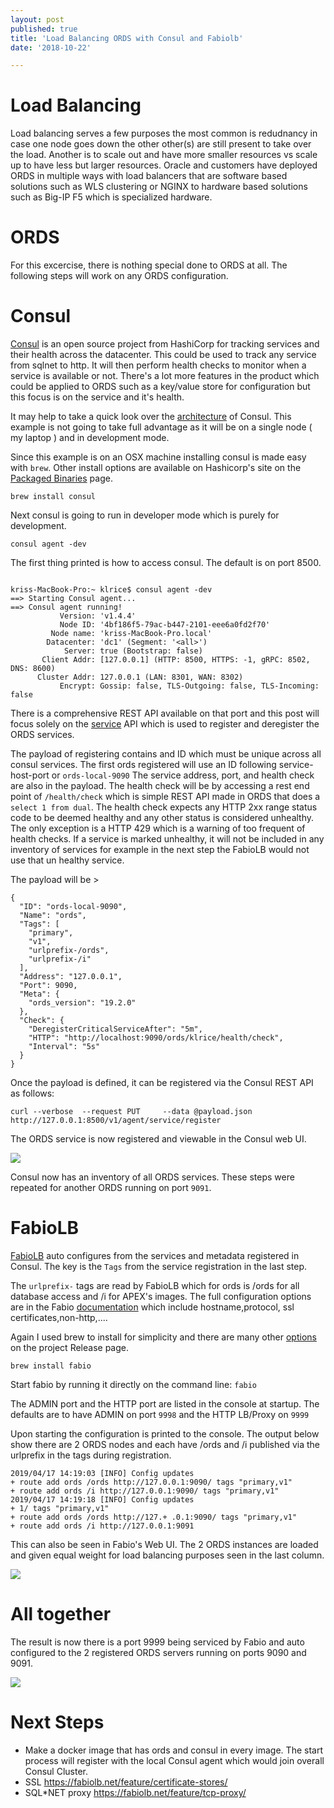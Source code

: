 ```yaml
---
layout: post
published: true
title: 'Load Balancing ORDS with Consul and Fabiolb'
date: '2018-10-22'

---
```

# Load Balancing 

Load balancing serves a few purposes the most common is redudnancy in case one node goes down the other other(s) are still present to take over the load. Another is to scale out and have more smaller resources vs scale up to have less but larger resources.  Oracle and customers have deployed ORDS in multiple ways with load balancers that are software based solutions such as WLS clustering or NGINX to hardware based solutions such as Big-IP F5 which is specialized hardware. 


# ORDS

For this excercise, there is nothing special done to ORDS at all. The following steps will work on any ORDS  configuration.

# Consul

[Consul](https://www.hashicorp.com/products/consul) is an open source project from HashiCorp for tracking services and their health across the datacenter.  This could be used to track any service from sqlnet to http.  It will then perform health checks to monitor when a service is available or not. There's a lot more features in the product which could be applied to ORDS such as a key/value store for configuration but this focus is on the service and it's health.

It may help to take a quick look over the [architecture](https://www.consul.io/docs/internals/architecture.html) of Consul. This example is not going to take full advantage as it will be on a single node ( my laptop ) and in development mode. 

Since this example is on an OSX machine installing consul is made easy with `brew`. Other install options are available on Hashicorp's site on the [Packaged Binaries](https://www.consul.io/downloads.html) page.

`brew install consul`

Next consul is going to run in developer mode which is purely for development. 

`consul agent -dev`


The first thing printed is how to access consul. The default is on port 8500.

```

kriss-MacBook-Pro:~ klrice$ consul agent -dev
==> Starting Consul agent...
==> Consul agent running!
           Version: 'v1.4.4'
           Node ID: '4bf186f5-79ac-b447-2101-eee6a0fd2f70'
         Node name: 'kriss-MacBook-Pro.local'
        Datacenter: 'dc1' (Segment: '<all>')
            Server: true (Bootstrap: false)
       Client Addr: [127.0.0.1] (HTTP: 8500, HTTPS: -1, gRPC: 8502, DNS: 8600)
      Cluster Addr: 127.0.0.1 (LAN: 8301, WAN: 8302)
           Encrypt: Gossip: false, TLS-Outgoing: false, TLS-Incoming: false

```

There is a comprehensive REST API available on that port and this post will focus solely on the [service](https://www.consul.io/api/agent/service.html) API which is used to register and deregister the ORDS services. 

The payload of registering contains and ID which must be unique across all consul services. The first ords registered will use an ID following service-host-port or `ords-local-9090`  The service address, port, and health check are also in the payload.  The health check will be by accessing a rest end point of `/health/check` which is simple REST API made in ORDS that does a `select 1 from dual`.  The health check expects any HTTP 2xx range status code to be deemed healthy and any other status is considered unhealthy.  The only exception is a HTTP 429 which is a warning of too frequent of health checks.  If a service is marked unhealthy, it will not be included in any inventory of services for example in the next step the FabioLB would not use that un healthy service.


The payload will be >
```
{
  "ID": "ords-local-9090",
  "Name": "ords",
  "Tags": [
    "primary",
    "v1",
    "urlprefix-/ords",
    "urlprefix-/i"
  ],
  "Address": "127.0.0.1",
  "Port": 9090,
  "Meta": {
    "ords_version": "19.2.0"
  },
  "Check": {
    "DeregisterCriticalServiceAfter": "5m",
    "HTTP": "http://localhost:9090/ords/klrice/health/check",
    "Interval": "5s"
  }
}
```

Once the payload is defined, it can be registered via the Consul REST API as follows:

`curl --verbose  --request PUT     --data @payload.json     http://127.0.0.1:8500/v1/agent/service/register`

The ORDS service is now registered and viewable in the Consul web UI.

![](/img/ords_consul.png)

Consul now has an inventory of all ORDS services.  These steps were repeated for another ORDS running on port `9091`.

# FabioLB

[FabioLB](https://github.com/fabiolb/fabio) auto configures from the services and metadata registered in Consul.  The key is the `Tags` from the service registration in the last step.  

The `urlprefix-` tags are read by FabioLB which for ords is /ords for all database access and /i for APEX's images. The full configuration options are in the Fabio [documentation](https://fabiolb.net/quickstart/) which include hostname,protocol, ssl certificates,non-http,....

Again I used brew to install for simplicity and there are many other [options](https://github.com/fabiolb/fabio/releases) on the project Release page.


`brew install fabio`


Start fabio by running it directly on the command line:
`fabio`

The ADMIN port and the HTTP port are listed in the console at startup.  The defaults are to have ADMIN on port `9998` and the HTTP LB/Proxy on `9999`



Upon starting the configuration is printed to the console. The output below show there are 2 ORDS nodes and each have /ords and /i published via the urlprefix in the tags during registration.

```
2019/04/17 14:19:03 [INFO] Config updates
+ route add ords /ords http://127.0.0.1:9090/ tags "primary,v1"
+ route add ords /i http://127.0.0.1:9090/ tags "primary,v1"
2019/04/17 14:19:18 [INFO] Config updates
+ 1/ tags "primary,v1"
+ route add ords /ords http://127.+ .0.1:9090/ tags "primary,v1"
+ route add ords /i http://127.0.0.1:9091

```

This can also be seen in Fabio's Web UI. The 2 ORDS instances are loaded and given equal weight for load balancing purposes seen in the last column. 

![](/img/ords_fabio.png)

# All together

The result is now there is a port 9999 being serviced by Fabio and auto configured to the 2 registered ORDS servers running on ports 9090 and 9091. 

![](/img/ords_consul_fabio.png)


# Next Steps

- Make a docker image that has ords and consul in every image. The start process will register with the local Consul agent which would join overall Consul Cluster.
- SSL  https://fabiolb.net/feature/certificate-stores/
- SQL*NET proxy  https://fabiolb.net/feature/tcp-proxy/ 

